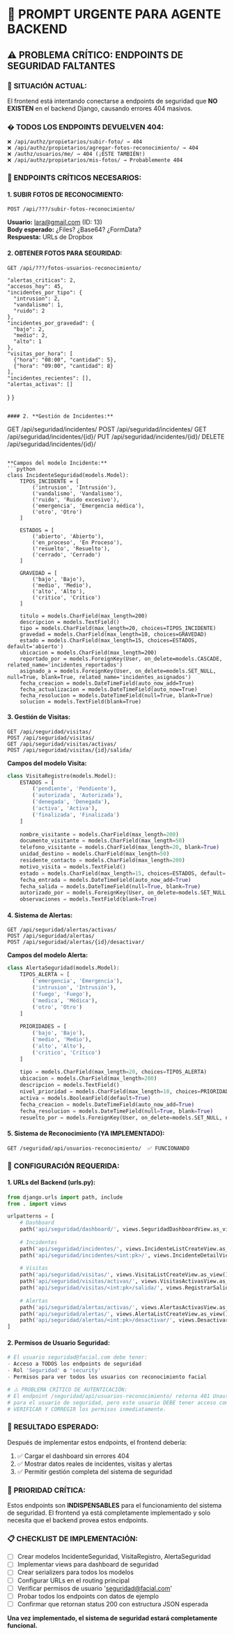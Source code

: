 # 🚨 PROMPT URGENTE PARA AGENTE BACKEND

## ⚠️ PROBLEMA CRÍTICO: ENDPOINTS DE SEGURIDAD FALTANTES

### 🎯 **SITUACIÓN ACTUAL:**
El frontend está intentando conectarse a endpoints de seguridad que **NO EXISTEN** en el backend Django, causando errores 404 masivos.

### � **TODOS LOS ENDPOINTS DEVUELVEN 404:**

```
❌ /api/authz/propietarios/subir-foto/ → 404
❌ /api/authz/propietarios/agregar-fotos-reconocimiento/ → 404  
❌ /authz/usuarios/me/ → 404 (¡ESTE TAMBIÉN!)
❌ /api/authz/propietarios/mis-fotos/ → Probablemente 404
```

### 📡 **ENDPOINTS CRÍTICOS NECESARIOS:**

#### 1. **SUBIR FOTOS DE RECONOCIMIENTO:**
```
POST /api/???/subir-fotos-reconocimiento/
```
**Usuario:** lara@gmail.com (ID: 13)  
**Body esperado:** ¿Files? ¿Base64? ¿FormData?  
**Respuesta:** URLs de Dropbox

#### 2. **OBTENER FOTOS PARA SEGURIDAD:**
```
GET /api/???/fotos-usuarios-reconocimiento/
```
    "alertas_criticas": 2,
    "accesos_hoy": 45,
    "incidentes_por_tipo": {
      "intrusion": 2,
      "vandalismo": 1,
      "ruido": 2
    },
    "incidentes_por_gravedad": {
      "bajo": 2,
      "medio": 2,
      "alto": 1
    },
    "visitas_por_hora": [
      {"hora": "08:00", "cantidad": 5},
      {"hora": "09:00", "cantidad": 8}
    ],
    "incidentes_recientes": [],
    "alertas_activas": []
  }
}
```

#### 2. **Gestión de Incidentes:**
```
GET /api/seguridad/incidentes/
POST /api/seguridad/incidentes/
GET /api/seguridad/incidentes/{id}/
PUT /api/seguridad/incidentes/{id}/
DELETE /api/seguridad/incidentes/{id}/
```

**Campos del modelo Incidente:**
```python
class IncidenteSeguridad(models.Model):
    TIPOS_INCIDENTE = [
        ('intrusion', 'Intrusión'),
        ('vandalismo', 'Vandalismo'), 
        ('ruido', 'Ruido excesivo'),
        ('emergencia', 'Emergencia médica'),
        ('otro', 'Otro')
    ]
    
    ESTADOS = [
        ('abierto', 'Abierto'),
        ('en_proceso', 'En Proceso'),
        ('resuelto', 'Resuelto'),
        ('cerrado', 'Cerrado')
    ]
    
    GRAVEDAD = [
        ('bajo', 'Bajo'),
        ('medio', 'Medio'),
        ('alto', 'Alto'),
        ('critico', 'Crítico')
    ]
    
    titulo = models.CharField(max_length=200)
    descripcion = models.TextField()
    tipo = models.CharField(max_length=20, choices=TIPOS_INCIDENTE)
    gravedad = models.CharField(max_length=10, choices=GRAVEDAD)
    estado = models.CharField(max_length=15, choices=ESTADOS, default='abierto')
    ubicacion = models.CharField(max_length=200)
    reportado_por = models.ForeignKey(User, on_delete=models.CASCADE, related_name='incidentes_reportados')
    asignado_a = models.ForeignKey(User, on_delete=models.SET_NULL, null=True, blank=True, related_name='incidentes_asignados')
    fecha_creacion = models.DateTimeField(auto_now_add=True)
    fecha_actualizacion = models.DateTimeField(auto_now=True)
    fecha_resolucion = models.DateTimeField(null=True, blank=True)
    solucion = models.TextField(blank=True)
```

#### 3. **Gestión de Visitas:**
```
GET /api/seguridad/visitas/
POST /api/seguridad/visitas/
GET /api/seguridad/visitas/activas/
POST /api/seguridad/visitas/{id}/salida/
```

**Campos del modelo Visita:**
```python
class VisitaRegistro(models.Model):
    ESTADOS = [
        ('pendiente', 'Pendiente'),
        ('autorizada', 'Autorizada'),
        ('denegada', 'Denegada'),
        ('activa', 'Activa'),
        ('finalizada', 'Finalizada')
    ]
    
    nombre_visitante = models.CharField(max_length=200)
    documento_visitante = models.CharField(max_length=50)
    telefono_visitante = models.CharField(max_length=20, blank=True)
    unidad_destino = models.CharField(max_length=50)
    residente_contacto = models.CharField(max_length=200)
    motivo_visita = models.TextField()
    estado = models.CharField(max_length=15, choices=ESTADOS, default='pendiente')
    fecha_entrada = models.DateTimeField(auto_now_add=True)
    fecha_salida = models.DateTimeField(null=True, blank=True)
    autorizado_por = models.ForeignKey(User, on_delete=models.SET_NULL, null=True, blank=True)
    observaciones = models.TextField(blank=True)
```

#### 4. **Sistema de Alertas:**
```
GET /api/seguridad/alertas/activas/
POST /api/seguridad/alertas/
POST /api/seguridad/alertas/{id}/desactivar/
```

**Campos del modelo Alerta:**
```python
class AlertaSeguridad(models.Model):
    TIPOS_ALERTA = [
        ('emergencia', 'Emergencia'),
        ('intrusion', 'Intrusión'),
        ('fuego', 'Fuego'),
        ('medica', 'Médica'),
        ('otro', 'Otro')
    ]
    
    PRIORIDADES = [
        ('bajo', 'Bajo'),
        ('medio', 'Medio'),
        ('alto', 'Alto'),
        ('critico', 'Crítico')
    ]
    
    tipo = models.CharField(max_length=20, choices=TIPOS_ALERTA)
    ubicacion = models.CharField(max_length=200)
    descripcion = models.TextField()
    nivel_prioridad = models.CharField(max_length=10, choices=PRIORIDADES)
    activa = models.BooleanField(default=True)
    fecha_creacion = models.DateTimeField(auto_now_add=True)
    fecha_resolucion = models.DateTimeField(null=True, blank=True)
    resuelto_por = models.ForeignKey(User, on_delete=models.SET_NULL, null=True, blank=True)
```

#### 5. **Sistema de Reconocimiento (YA IMPLEMENTADO):**
```
GET /seguridad/api/usuarios-reconocimiento/  ✅ FUNCIONANDO
```

### 🔧 **CONFIGURACIÓN REQUERIDA:**

#### **1. URLs del Backend (urls.py):**
```python
from django.urls import path, include
from . import views

urlpatterns = [
    # Dashboard
    path('api/seguridad/dashboard/', views.SeguridadDashboardView.as_view(), name='seguridad-dashboard'),
    
    # Incidentes
    path('api/seguridad/incidentes/', views.IncidenteListCreateView.as_view(), name='incidentes-list-create'),
    path('api/seguridad/incidentes/<int:pk>/', views.IncidenteDetailView.as_view(), name='incidente-detail'),
    
    # Visitas
    path('api/seguridad/visitas/', views.VisitaListCreateView.as_view(), name='visitas-list-create'),
    path('api/seguridad/visitas/activas/', views.VisitasActivasView.as_view(), name='visitas-activas'),
    path('api/seguridad/visitas/<int:pk>/salida/', views.RegistrarSalidaView.as_view(), name='registrar-salida'),
    
    # Alertas
    path('api/seguridad/alertas/activas/', views.AlertasActivasView.as_view(), name='alertas-activas'),
    path('api/seguridad/alertas/', views.AlertaListCreateView.as_view(), name='alertas-list-create'),
    path('api/seguridad/alertas/<int:pk>/desactivar/', views.DesactivarAlertaView.as_view(), name='desactivar-alerta'),
]
```

#### **2. Permisos de Usuario Seguridad:**
```python
# El usuario seguridad@facial.com debe tener:
- Acceso a TODOS los endpoints de seguridad
- Rol 'Seguridad' o 'security' 
- Permisos para ver todos los usuarios con reconocimiento facial

# ⚠️ PROBLEMA CRÍTICO DE AUTENTICACIÓN:
# El endpoint /seguridad/api/usuarios-reconocimiento/ retorna 401 Unauthorized
# para el usuario de seguridad, pero este usuario DEBE tener acceso completo.
# VERIFICAR Y CORREGIR los permisos inmediatamente.
```

### 🎯 **RESULTADO ESPERADO:**
Después de implementar estos endpoints, el frontend debería:
1. ✅ Cargar el dashboard sin errores 404
2. ✅ Mostrar datos reales de incidentes, visitas y alertas
3. ✅ Permitir gestión completa del sistema de seguridad

### 🚨 **PRIORIDAD CRÍTICA:**
Estos endpoints son **INDISPENSABLES** para el funcionamiento del sistema de seguridad. El frontend ya está completamente implementado y solo necesita que el backend provea estos endpoints.

### 📋 **CHECKLIST DE IMPLEMENTACIÓN:**
- [ ] Crear modelos IncidenteSeguridad, VisitaRegistro, AlertaSeguridad
- [ ] Implementar views para dashboard de seguridad
- [ ] Crear serializers para todos los modelos
- [ ] Configurar URLs en el routing principal
- [ ] Verificar permisos de usuario 'seguridad@facial.com'
- [ ] Probar todos los endpoints con datos de ejemplo
- [ ] Confirmar que retornan status 200 con estructura JSON esperada

**Una vez implementado, el sistema de seguridad estará completamente funcional.**